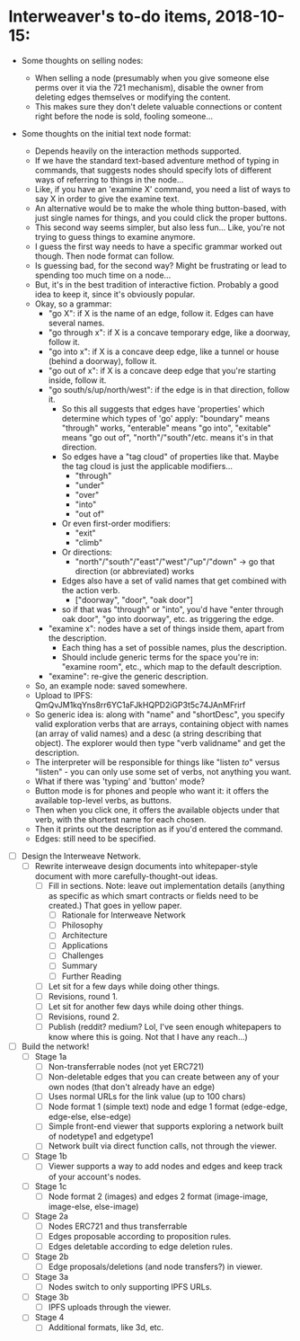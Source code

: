 # Interweaver's to-do items, 2018-10-15:

- Some thoughts on selling nodes:
  - When selling a node (presumably when you give someone else perms over it via the 721 mechanism), disable the owner from deleting edges themselves or modifying the content.
  - This makes sure they don't delete valuable connections or content right before the node is sold, fooling someone...

- Some thoughts on the initial text node format:
  - Depends heavily on the interaction methods supported.
  - If we have the standard text-based adventure method of typing in commands, that suggests nodes should specify lots of different ways of referring to things in the node...
  - Like, if you have an 'examine X' command, you need a list of ways to say X in order to give the examine text.
  - An alternative would be to make the whole thing button-based, with just single names for things, and you could click the proper buttons.
  - This second way seems simpler, but also less fun... Like, you're not trying to guess things to examine anymore.
  - I guess the first way needs to have a specific grammar worked out though. Then node format can follow.
  - Is guessing bad, for the second way? Might be frustrating or lead to spending too much time on a node...
  - But, it's in the best tradition of interactive fiction. Probably a good idea to keep it, since it's obviously popular.
  - Okay, so a grammar:
    - "go X": if X is the name of an edge, follow it. Edges can have several names.
    - "go through x": if X is a concave temporary edge, like a doorway, follow it.
    - "go into x": if X is a concave deep edge, like a tunnel or house (behind a doorway), follow it.
    - "go out of x": if X is a concave deep edge that you're starting inside, follow it.
    - "go south/s/up/north/west": if the edge is in that direction, follow it.
      - So this all suggests that edges have 'properties' which determine which types of 'go' apply: "boundary" means "through" works, "enterable" means "go into", "exitable" means "go out of", "north"/"south"/etc. means it's in that direction.
      - So edges have a "tag cloud" of properties like that. Maybe the tag cloud is just the applicable modifiers...
        - "through"
        - "under"
        - "over"
        - "into"
        - "out of"
      - Or even first-order modifiers:
        - "exit"
        - "climb"
      - Or directions:
        - "north"/"south"/"east"/"west"/"up"/"down" -> go that direction (or abbreviated) works
      - Edges also have a set of valid names that get combined with the action verb.
        - ["doorway", "door", "oak door"]
      - so if that was "through" or "into", you'd have "enter through oak door", "go into doorway", etc. as triggering the edge.
    - "examine x": nodes have a set of things inside them, apart from the description.
      - Each thing has a set of possible names, plus the description.
      - Should include generic terms for the space you're in: "examine room", etc., which map to the default description.
    - "examine": re-give the generic description.
  - So, an example node: saved somewhere.
  - Upload to IPFS: QmQvJM1kqYns8rr6YC1aFJkHQPD2iGP3t5c74JAnMFrirf
  - So generic idea is: along with "name" and "shortDesc", you specify valid exploration verbs that are arrays, containing object with names (an array of valid names) and a desc (a string describing that object). The explorer would then type "verb validname" and get the description.
  - The interpreter will be responsible for things like "listen *to*" versus "listen" - you can only use some set of verbs, not anything you want.
  - What if there was 'typing' and 'button' mode?
  - Button mode is for phones and people who want it: it offers the available top-level verbs, as buttons.
  - Then when you click one, it offers the available objects under that verb, with the shortest name for each chosen.
  - Then it prints out the description as if you'd entered the command.
  - Edges: still need to be specified.


- [ ] Design the Interweave Network.
  - [ ] Rewrite interweave design documents into whitepaper-style document with more carefully-thought-out ideas.
    - [ ] Fill in sections. Note: leave out implementation details (anything as specific as which smart contracts or fields need to be created.) That goes in yellow paper.
      - [ ] Rationale for Interweave Network
      - [ ] Philosophy
      - [ ] Architecture
      - [ ] Applications
      - [ ] Challenges
      - [ ] Summary
      - [ ] Further Reading
    - [ ] Let sit for a few days while doing other things.
    - [ ] Revisions, round 1.
    - [ ] Let sit for another few days while doing other things.
    - [ ] Revisions, round 2.
    - [ ] Publish (reddit? medium? Lol, I've seen enough whitepapers to know where this is going. Not that I have any reach...)
 
- [ ] Build the network!
  - [ ] Stage 1a
    - [ ] Non-transferrable nodes (not yet ERC721)
    - [ ] Non-deletable edges that you can create between any of your own nodes (that don't already have an edge)
    - [ ] Uses normal URLs for the link value (up to 100 chars)
    - [ ] Node format 1 (simple text) node and edge 1 format (edge-edge, edge-else, else-edge)
    - [ ] Simple front-end viewer that supports exploring a network built of nodetype1 and edgetype1
    - [ ] Network built via direct function calls, not through the viewer.
  - [ ] Stage 1b
    - [ ] Viewer supports a way to add nodes and edges and keep track of your account's nodes.
  - [ ] Stage 1c
    - [ ] Node format 2 (images) and edges 2 format (image-image, image-else, else-image)
  - [ ] Stage 2a
    - [ ] Nodes ERC721 and thus transferrable
    - [ ] Edges proposable according to proposition rules.
    - [ ] Edges deletable according to edge deletion rules.
  - [ ] Stage 2b
    - [ ] Edge proposals/deletions (and node transfers?) in viewer.
  - [ ] Stage 3a
    - [ ] Nodes switch to only supporting IPFS URLs.
  - [ ] Stage 3b
    - [ ] IPFS uploads through the viewer.
  - [ ] Stage 4
    - [ ] Additional formats, like 3d, etc.
